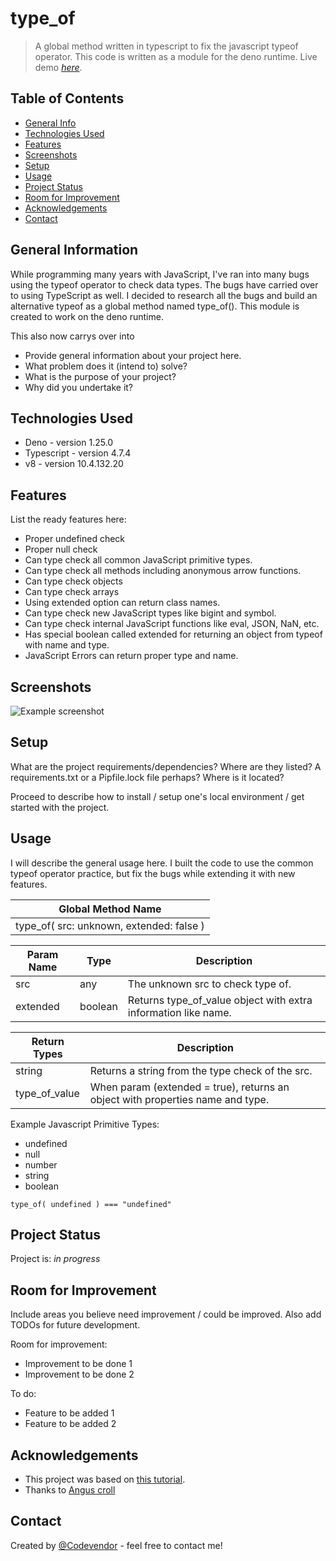 # type_of
> A global method written in typescript to fix the javascript typeof operator. This code is written as a module for the deno runtime.
> Live demo [_here_](https://www.example.com). <!-- If you have the project hosted somewhere, include the link here. -->

## Table of Contents
* [General Info](#general-information)
* [Technologies Used](#technologies-used)
* [Features](#features)
* [Screenshots](#screenshots)
* [Setup](#setup)
* [Usage](#usage)
* [Project Status](#project-status)
* [Room for Improvement](#room-for-improvement)
* [Acknowledgements](#acknowledgements)
* [Contact](#contact)
<!-- * [License](#license) -->


## General Information
While programming many years with JavaScript, I've ran into many bugs using the typeof operator to check data types. 
The bugs have carried over to using TypeScript as well. I decided to research all the bugs and build an alternative typeof as a global method named type_of(). This module is created to work on the deno runtime.

This also now carrys over into 
- Provide general information about your project here.
- What problem does it (intend to) solve?
- What is the purpose of your project?
- Why did you undertake it?
<!-- You don't have to answer all the questions - just the ones relevant to your project. -->


## Technologies Used
- Deno - version 1.25.0
- Typescript - version 4.7.4
- v8 - version 10.4.132.20


## Features
List the ready features here:
- Proper undefined check
- Proper null check
- Can type check all common JavaScript primitive types.
- Can type check all methods including anonymous arrow functions.
- Can type check objects
- Can type check arrays
- Using extended option can return class names.
- Can type check new JavaScript types like bigint and symbol.
- Can type check internal JavaScript functions like eval, JSON, NaN, etc.
- Has special boolean called extended for returning an object from typeof with name and type.
- JavaScript Errors can return proper type and name.



## Screenshots
![Example screenshot](./img/screenshot.png)
<!-- If you have screenshots you'd like to share, include them here. -->


## Setup
What are the project requirements/dependencies? Where are they listed? A requirements.txt or a Pipfile.lock file perhaps? Where is it located?

Proceed to describe how to install / setup one's local environment / get started with the project.


## Usage
I will describe the general usage here. I built the code to use the common typeof operator practice, but fix the bugs while extending it with new features.

| Global Method Name                       |
| ---------------------------------------- |
| type_of( src: unknown, extended: false ) |


| Param Name    | Type          | Description                                                     |
| ------------- | ------------- | --------------------------------------------------------------- |
| src           | any           | The unknown src to check type of.                               |
| extended      | boolean       | Returns type_of_value object with extra information like name.  |


| Return Types  | Description                                                                     |
| ------------- | ------------------------------------------------------------------------------- |
| string        | Returns a string from the type check of the src.                                |
| type_of_value | When param (extended = true), returns an object with properties name and type.  |


Example Javascript Primitive Types:
- undefined
- null
- number
- string
- boolean

`type_of( undefined ) === "undefined"`


## Project Status
Project is: _in progress_ 


## Room for Improvement
Include areas you believe need improvement / could be improved. Also add TODOs for future development.

Room for improvement:
- Improvement to be done 1
- Improvement to be done 2

To do:
- Feature to be added 1
- Feature to be added 2


## Acknowledgements
- This project was based on [this tutorial](https://javascriptweblog.wordpress.com/2011/08/08/fixing-the-javascript-typeof-operator/).
- Thanks to [Angus croll](https://github.com/angus-c)

## Contact
Created by [@Codevendor](https://codevendor.com/) - feel free to contact me!


<!-- Optional -->
<!-- ## License -->
<!-- This project is open source and available under the [... License](). -->

<!-- You don't have to include all sections - just the one's relevant to your project -->

